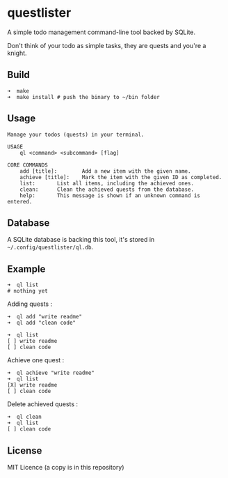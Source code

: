 # questlister

A simple todo management command-line tool backed by SQLite.

Don't think of your todo as simple tasks, they are quests and you're a knight.

## Build

```
➜  make
➜  make install # push the binary to ~/bin folder
```

## Usage

```
Manage your todos (quests) in your terminal.

USAGE
    ql <command> <subcommand> [flag]

CORE COMMANDS
    add [title]:		Add a new item with the given name.
    achieve [title]:	Mark the item with the given ID as completed.
    list:		List all items, including the achieved ones.
    clean:		Clean the achieved quests from the database.
    help:		This message is shown if an unknown command is entered.
```

## Database

A SQLite database is backing this tool, it's stored in `~/.config/questlister/ql.db`.

## Example

```
➜  ql list
# nothing yet
```

Adding quests :

```
➜  ql add "write readme"
➜  ql add "clean code"
```

```
➜  ql list              
[ ] write readme
[ ] clean code
```

Achieve one quest :

```
➜  ql achieve "write readme"
➜  ql list                  
[X] write readme
[ ] clean code
```

Delete achieved quests :

```
➜  ql clean
➜  ql list 
[ ] clean code
```

## License

MIT Licence (a copy is in this repository)
